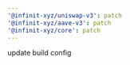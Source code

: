```yaml
---
'@infinit-xyz/uniswap-v3': patch
'@infinit-xyz/aave-v3': patch
'@infinit-xyz/core': patch
---
```


update build config
